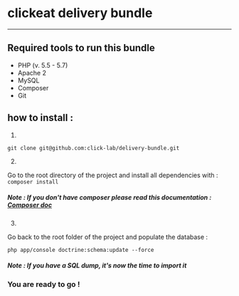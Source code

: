 # clickeat delivery bundle
---
## Required tools to run this bundle
- PHP (v. 5.5 - 5.7)
- Apache 2
- MySQL
- Composer
- Git

## how to install :
1.
```git clone git@github.com:click-lab/delivery-bundle.git```

2.
Go to the root directory of the project and install all dependencies with :
```composer install```

##### Note : If you don't have composer please read this documentation : [Composer doc](https://getcomposer.org/doc/00-intro.md)
3.
Go back to the root folder of the project and populate the database :

```php app/console doctrine:schema:update --force```

##### Note : If you have a SQL dump, it's now the time to import it

### You are ready to go !
